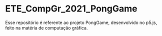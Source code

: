 # ETE_CompGr_2021_PongGame
Esse repositório é referente ao projeto PongGame, desenvolvido no p5.js, feito na matéria de computação gráfica. 
